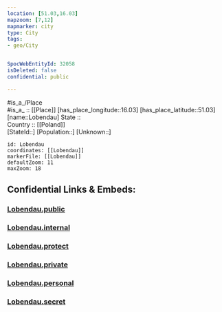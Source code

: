 ```yaml
---
location: [51.03,16.03] 
mapzoom: [7,12] 
mapmarker: city 
type: City
tags:
- geo/City


SpocWebEntityId: 32058
isDeleted: false
confidential: public

---
```

#is_a_/Place  
#is_a_ :: [[Place]] 
[has_place_longitude::16.03] 
[has_place_latitude::51.03] 
[name::Lobendau] 
State ::  
Country :: [[Poland]]  
[StateId::] 
[Population::] 
[Unknown::] 


```leaflet
id: Lobendau
coordinates: [[Lobendau]] 
markerFile: [[Lobendau]] 
defaultZoom: 11 
maxZoom: 18
```


## Confidential Links & Embeds: 

### [Lobendau.public](/_public/\Earth\Continent\Europe\Europe~East\Poland\Provinces~Poland\Lower_Silesian\CityLobendau.public.md) 

### [Lobendau.internal](/_internal/\Earth\Continent\Europe\Europe~East\Poland\Provinces~Poland\Lower_Silesian\CityLobendau.internal.md) 

### [Lobendau.protect](/_protect/\Earth\Continent\Europe\Europe~East\Poland\Provinces~Poland\Lower_Silesian\CityLobendau.protect.md) 

### [Lobendau.private](/_private/\Earth\Continent\Europe\Europe~East\Poland\Provinces~Poland\Lower_Silesian\CityLobendau.private.md) 

### [Lobendau.personal](/_personal/\Earth\Continent\Europe\Europe~East\Poland\Provinces~Poland\Lower_Silesian\CityLobendau.personal.md) 

### [Lobendau.secret](/_secret/\Earth\Continent\Europe\Europe~East\Poland\Provinces~Poland\Lower_Silesian\CityLobendau.secret.md)

